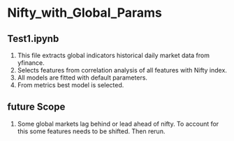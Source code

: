 # Nifty_with_Global_Params

## Test1.ipynb
1. This file extracts global indicators historical daily market data from yfinance.
2. Selects features from correlation analysis of all features with Nifty index.
3. All models are fitted with default parameters.
4. From metrics best model is selected.

## future Scope
1. Some global markets lag behind or lead ahead of nifty. 
To account for this some features needs to be shifted. Then rerun. 
